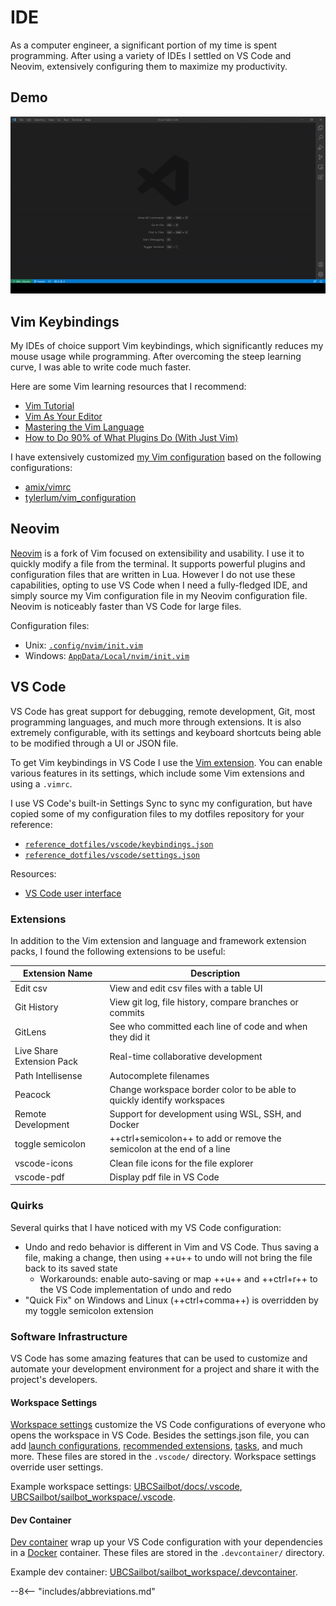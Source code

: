 # IDE

As a computer engineer, a significant portion of my time is spent programming. After using a variety of IDEs
I settled on VS Code and Neovim, extensively configuring them to maximize my productivity.

## Demo

![IDE Demo](../assets/ide_demo.gif)

## Vim Keybindings

My IDEs of choice support Vim keybindings, which significantly reduces my mouse usage while programming.
After overcoming the steep learning curve, I was able to write code much faster.

Here are some Vim learning resources that I recommend:

- [Vim Tutorial](https://www.youtube.com/watch?v=IiwGbcd8S7I&t=1s)
- [Vim As Your Editor](https://www.youtube.com/watch?v=H3o4l4GVLW0&list=PLm323Lc7iSW_wuxqmKx_xxNtJC_hJbQ7R)
- [Mastering the Vim Language](https://www.youtube.com/watch?v=wlR5gYd6um0)
- [How to Do 90% of What Plugins Do (With Just Vim)](https://www.youtube.com/watch?v=XA2WjJbmmoM&t=734s)

I have extensively customized [my Vim configuration](https://github.com/patrick-5546/dotfiles/blob/main/dot_vimrc)
based on the following configurations:

- [amix/vimrc](https://github.com/amix/vimrc)
- [tylerlum/vim_configuration](https://github.com/tylerlum/vim_configuration)

## Neovim

[Neovim](https://github.com/neovim/neovim) is a fork of Vim focused on extensibility and usability.
I use it to quickly modify a file from the terminal. It supports powerful plugins and configuration files that are written in Lua.
However I do not use these capabilities, opting to use VS Code when I need a fully-fledged IDE, and simply source
my Vim configuration file in my Neovim configuration file. Neovim is noticeably faster than VS Code for large files.

Configuration files:

- Unix: [`.config/nvim/init.vim`](https://github.com/patrick-5546/dotfiles/blob/main/dot_config/nvim/init.vim)
- Windows: [`AppData/Local/nvim/init.vim`](https://github.com/patrick-5546/dotfiles/blob/main/AppData/Local/nvim/init.vim)

## VS Code

VS Code has great support for debugging, remote development, Git, most programming languages, and much more through extensions.
It is also extremely configurable, with its settings and keyboard shortcuts being able to be modified through a UI or JSON file.

To get Vim keybindings in VS Code I use the [Vim extension](https://marketplace.visualstudio.com/items?itemName=vscodevim.vim).
You can enable various features in its settings, which include some Vim extensions and using a `.vimrc`.

I use VS Code's built-in Settings Sync to sync my configuration, but have copied some of my configuration files to my dotfiles repository for your reference:

- [`reference_dotfiles/vscode/keybindings.json`](https://github.com/patrick-5546/dotfiles/blob/main/reference_dotfiles/vscode/keybindings.json)
- [`reference_dotfiles/vscode/settings.json`](https://github.com/patrick-5546/dotfiles/blob/main/reference_dotfiles/vscode/settings.json)

Resources:

- [VS Code user interface](https://code.visualstudio.com/docs/getstarted/userinterface)

### Extensions

In addition to the Vim extension and language and framework extension packs, I found the following extensions to be useful:

| Extension Name | Description |
| ----------- | ------------------------------------ |
| Edit csv | View and edit csv files with a table UI |
| Git History | View git log, file history, compare branches or commits |
| GitLens | See who committed each line of code and when they did it |
| Live Share Extension Pack | Real-time collaborative development |
| Path Intellisense | Autocomplete filenames |
| Peacock | Change workspace border color to be able to quickly identify workspaces |
| Remote Development | Support for development using WSL, SSH, and Docker |
| toggle semicolon | ++ctrl+semicolon++ to add or remove the semicolon at the end of a line |
| vscode-icons | Clean file icons for the file explorer |
| vscode-pdf | Display pdf file in VS Code |

### Quirks

Several quirks that I have noticed with my VS Code configuration:

- Undo and redo behavior is different in Vim and VS Code. Thus saving a file, making a change, then using ++u++ to undo will not bring the file back to its saved state
    - Workarounds: enable auto-saving or map ++u++ and ++ctrl+r++ to the VS Code implementation of undo and redo
- "Quick Fix" on Windows and Linux (++ctrl+comma++) is overridden by my toggle semicolon extension

### Software Infrastructure

VS Code has some amazing features that can be used to customize and automate your development environment for a project and share it with the project's developers.

#### Workspace Settings

[Workspace settings](https://code.visualstudio.com/docs/getstarted/settings#_workspace-settings)
customize the VS Code configurations of everyone who opens the workspace in VS Code.
Besides the settings.json file, you can add [launch configurations](https://code.visualstudio.com/docs/editor/debugging#_launch-configurations),
[recommended extensions](https://code.visualstudio.com/docs/editor/extension-marketplace#_workspace-recommended-extensions),
[tasks](https://code.visualstudio.com/docs/editor/tasks), and much more.
These files are stored in the `.vscode/` directory. Workspace settings override user settings.

Example workspace settings: [UBCSailbot/docs/.vscode](https://github.com/UBCSailbot/docs/tree/main/.vscode),
[UBCSailbot/sailbot_workspace/.vscode](https://github.com/UBCSailbot/sailbot_workspace/tree/main/.vscode).

#### Dev Container

[Dev container](https://code.visualstudio.com/docs/remote/containers)
wrap up your VS Code configuration with your dependencies in a [Docker](https://docs.docker.com/get-started/overview/) container.
These files are stored in the `.devcontainer/` directory.

Example dev container: [UBCSailbot/sailbot_workspace/.devcontainer](https://github.com/UBCSailbot/sailbot_workspace/tree/main/.devcontainer).

--8<-- "includes/abbreviations.md"
